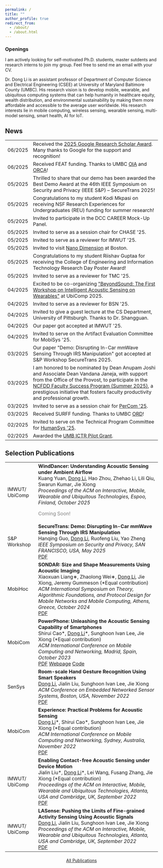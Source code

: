 ```yaml
---
permalink: /
title: ""
author_profile: true
redirect_from:
  - /about/
  - /about.html
---
```


<div class="openings-box">
  <h3>Openings</h3>
  <p>I am actively looking for self-motivated Ph.D. students, master sutdents and research interns to join my group. Feel free to send me an email with your CV.</p>
</div>

<div class="justify-text">
<p>Dr. Dong Li is an assistant professor of Department of Computer Science and Electrical Engineering (CSEE) at University of Maryland Baltimore County (UMBC). His research vision is to develop mobile, wearable, and ubiquitous computing systems that can help humanity in healthcare equity, wealth distribution, and environmental sustainability by making them more affordable and accessible to the average user worldwide. His research interests lie in mobile computing, wireless sensing, wearable sensing, multi-model sensing, smart health, AI for IoT. </p>

<!-- Before joining UMBC,  I received my Ph.D. from University of Massachusetts Amherst under the supervision of Prof. Jie Xiong. My research vision is to develop mobile, wearable, and ubiquitous computing systems that can help humanity in healthcare equity, wealth distribution, and environmental sustainability by making them more affordable and accessible to the average user worldwide. My research interests lie in mobile computing, wireless sensing, wearable sensing, multi-model sensing, smart health, AI for IoT. -->


<!-- Research direction: wireless sensing, wearable computing, mobile health, multi-model computing,  -->
<!-- point-of-care; -->
<!-- deep learning signal processing hardware design-->
<!-- hci wireless sensing smart health -->
</div>

<!-- I am a final-year Ph.D. student of Manning College of Information and Computer Sciences at University of Massachusetts Amherst under the supervision of Prof. Jie Xiong. I also work with Prof. Sunghoon Ivan Lee and Prof. Jeremy Gummeson. I am broadly interested in building novel wireless sensing systems using a variety of sensing modalities, including acoustics, Wi-Fi, mmWave, UWB, and RFID. My research mainly includes localization and tracking, human-computer interaction, and health sensing. -->

<!-- # News -->

<div class="news-section">
  <h2>News</h2> 
  <table class="news-table">
    <tr>
      <td class="news-date">06/2025</td>
      <td class="news-content">Received the <a href='https://research.google/programs-and-events/research-scholar-program/recipients/'>2025 Google Research Scholar Award</a>. Many thanks to Google for the support and recognition!</td>
    </tr>
    <tr>
      <td class="news-date">06/2025</td>
      <td class="news-content">Received FEAT funding. Thanks to UMBC <a href='https://oia.umbc.edu'>OIA</a> and <a href='https://research.umbc.edu/ovpr-offices/'>ORCA</a>!</td>
    </tr>
    <tr>
      <td class="news-date">05/2025</td>
      <td class="news-content">Thrilled to share that our demo has been awarded the Best Demo Award at the 46th IEEE Symposium on Security and Privacy (IEEE S&P) – SecureTrans 2025!</td>
    </tr>
    <tr>
      <td class="news-date">05/2025</td>
      <td class="news-content">Congratulations to my student Kodi Mkpasi on receiving NSF Research Experiences for Undergraduates (REU) funding for summer research!</td>
    </tr>
    <tr>
      <td class="news-date">05/2025</td>
      <td class="news-content">Invited to participate in the DCC CAREER Mock-Up Panel.</td>
    </tr>
    <tr>
      <td class="news-date">05/2025</td>
      <td class="news-content">Invited to serve as a session chair for CHASE '25.</td>
    </tr>
    <tr>
      <td class="news-date">05/2025</td>
      <td class="news-content">Invited to serve as a reviewer for IMWUT '25.</td>
    </tr>
    <tr>
      <td class="news-date">05/2025</td>
      <td class="news-content">Invited to visit <a href='https://www.nano-di.com'>Nano Dimension</a> at Boston.</td>
    </tr>
    <tr>
      <td class="news-date">05/2025</td>
      <td class="news-content">Congratulations to my student Riishav Guptaa for receiving the College of Engineering and Information Technology Research Day Poster Award!</td>
    </tr>
    <tr>
      <td class="news-date">05/2025</td>
      <td class="news-content">Invited to serve as a reviewer for TMC '25.</td>
    </tr>
    <tr>
      <td class="news-date">04/2025</td>
      <td class="news-content">Excited to be co-organizing <a href='https://sites.google.com/view/beyondsound'>"BeyondSound: The First Workshop on Intelligent Acoustic Sensing on Wearables"</a> at UbiComp 2025.</td>
    </tr>
    <tr>
      <td class="news-date">04/2025</td>
      <td class="news-content">Invited to serve as a reviewer for BSN '25.</td>
    </tr>
    <tr>
      <td class="news-date">04/2025</td>
      <td class="news-content">Invited to give a guest lecture at the CS Department, University of Pittsburgh. Thanks to Dr. Shangguan.</td>
    </tr>
    <tr>
      <td class="news-date">04/2025</td>
      <td class="news-content">Our paper got accepted at IMWUT '25.</td>
    </tr>
    <tr>
      <td class="news-date">04/2025</td>
      <td class="news-content">Invited to serve on the Artifact Evaluation Committee for MobiSys '25.</td>
    </tr>
    <tr>
      <td class="news-date">03/2025</td>
      <td class="news-content">Our paper "Demo: Disrupting In-Car mmWave Sensing Through IRS Manipulation" got accepted at S&P Workshop SecureTrans 2025.</td>
    </tr>
    <tr>
      <td class="news-date">03/2025</td>
      <td class="news-content">I am honored to be nominated by Dean Anupam Joshi and Associate Dean Vandana Janeja, with support from the Office of the Provost, to participate in the <a href='https://www.ncfdd.org/fsp-bootcamp%20?utm_term=&utm_campaign=FSP-Leads-Performance+Max-1&utm_source=adwords&utm_medium=ppc&hsa_acc=5909132486&hsa_cam=21527759279&hsa_grp=&hsa_ad=&hsa_src=x&hsa_tgt=&hsa_kw=&hsa_mt=&hsa_net=adwords&hsa_ver=3&gad_source=1&gbraid=0AAAAABNURbtw0AocXzd1dFfOEjlN_9gt0&gclid=CjwKCAjwp8--BhBREiwAj7og19s228UJNOd3oZRBtAQeNc3CUeQwNVeh66eGzajjDMbITwi_qhPZGBoCqe8QAvD_BwE'>NCFDD Faculty Success Program (Summer 2025)</a>, a prestigious initiative that fosters faculty productivity and professional growth.</td>
    </tr>
    <tr>
      <td class="news-date">03/2025</td>
      <td class="news-content">Invited to serve as a session chair for <a href='https://www.percom.org/tech-prog-main-conference/'>PerCom '25</a>.</td>
    </tr>
    <!-- <tr>
      <td class="news-date">03/2025</td>
      <td class="news-content">I will be attending PerCom '25 in Washington, D.C., from March 17-21, 2025. Looking forward to connecting and discussing exciting ideas with you there!</td>
    </tr> -->
    <tr>
      <td class="news-date">03/2025</td>
      <td class="news-content">Received SURFF funding. Thanks to UMBC <a href='https://research.umbc.edu/office-of-research-development/'>ORD</a>!</td>
    </tr>
    <tr>
      <td class="news-date">02/2025</td>
      <td class="news-content">Invited to serve on the Technical Program Committee for <a href='https://humansys-workshop.github.io/WS/2025/index.html'>HumanSys '25</a>.</td>
    </tr>
    <tr>
      <td class="news-date">02/2025</td>
      <td class="news-content">Awarded the <a href='https://www.umaryland.edu/ictr/funding/ictr-pilot-grant-awardee-news/'>UMB ICTR Pilot Grant</a>.</td>
    </tr>
     <!-- <tr>
      <td class="news-date">12/2024</td>
      <td class="news-content">Invited to serve as the local chair for <a href='https://acm-ieee-sec.org/2025/committees.php'>SEC '25</a>.</td>
    </tr> -->
    <!-- <tr>
      <td class="news-date">11/2024</td>
      <td class="news-content">Invited to serve as a reviewer for IMWUT '25.</td>
    </tr> -->
    <!-- <tr>
      <td class="news-date">11/2024</td>
      <td class="news-content">I will be attending MobiCom '24 in Washington, D.C., from November 18-22, 2024. Looking forward to connecting and discussing exciting ideas with you there!</td>
    </tr>
   <tr>
      <td class="news-date">11/2024</td>
      <td class="news-content">I have been accpeted to attend the <a href='https://sites.google.com/view/nets-early-career-2025/home?authuser=0'>NeTS Early Career Investigator Workshop</a> on January 15-16, 2025 at NSF Headquarters.</td>
    </tr> -->
    <!-- <tr>
      <td class="news-date">10/2024</td>
      <td class="news-content">Invited to serve on the Technical Program Committee for EWSN '25.</td>
    </tr>
      <tr>
      <td class="news-date">10/2024</td>
      <td class="news-content">Invited to serve as a reviewer for TPCI '24.</td>
    </tr>
    <tr>
      <td class="news-date">10/2024</td>
      <td class="news-content">Received the Undergraduate Research Experiences (SURE) award to support undergraduate research from UMBC ORCA.</td>
    </tr>
    <tr>
      <td class="news-date">09/2024</td>
      <td class="news-content">Invited to serve on the Technical Program Committee for PerCom '25.</td>
    </tr>
    <tr>
      <td class="news-date">09/2024</td>
      <td class="news-content">Our paper is accepted at MobiHoc' 24.</td>
    </tr> -->
    <!-- <tr>
      <td class="news-date">08/2024</td>
      <td class="news-content">I will be joining the CSEE Department at UMBC! I will be teaching CMSC 491.26/691.26 Mobile Computing and Wireless Sensing in Fall 2024. I look forward to welcoming you to my course!</td>
    </tr>
    <tr>
      <td class="news-date">08/2024</td>
      <td class="news-content">Invited to serve on the Technical Program Committee for ICPADS '24.</td>
    </tr>
    <tr>
      <td class="news-date">07/2024</td>
      <td class="news-content">I am thrilled to announce that I have successfully passed my dissertation defense! My heartfelt thanks to everyone who supported and encouraged me throughout my Ph.D. journey.</td>
    </tr>
    <tr>
      <td class="news-date">07/2024</td>
      <td class="news-content">Invited to serve as a reviewer for ToN '24.</td>
    </tr>
    <tr>
      <td class="news-date">05/2024</td>
      <td class="news-content">Invited to serve on the Technical Program Committee for MSN '24.</td>
    </tr>
    <tr>
      <td class="news-date">05/2024</td>
      <td class="news-content">Invited to serve as a reviewer for IMWUT '24.</td>
    </tr>
    <tr>
      <td class="news-date">05/2024</td>
      <td class="news-content">Invited to serve on the Technical Program Committee for MIMSVA 2024 Workshop (in conjunction with UbiComp/ISWC 2024).</td>
    </tr> -->
  </table>
</div>

<!-- # Selected Publications (<a href='/publications/'>Full List</a>) -->

<div class="publications-section">
  <h2>Selection Publications</h2>
  <table class="publications-table">
    <tr class="publications-item">
      <td class="publications-date"><span class="publications-label">IMWUT/<br>UbiComp</span></td>
      <td class="publications-content">
        <b>WindDancer: Understanding Acoustic Sensing under Ambient Airflow</b><br />
           Kuang Yuan, <u>Dong Li</u>, Hao Zhou, Zhehao Li, Lili Qiu, Swarun Kumar, Jie Xiong <br />
           <i>Proceedings of the ACM on Interactive, Mobile, Wearable and Ubiquitous Technologies, Espoo, Finland, October 2025</i> <br />
             <!-- <a href="https://hanqingguo.github.io/papers/securetrans2025-paper25.pdf" class="button-link">PDF</a> -->
             <p style="color: grey;">Coming Soon!</p>
      </td>
    </tr>
    <tr class="publications-item">
      <td class="publications-date"><span class="publications-label">S&P Workshop</span></td>
      <td class="publications-content">
        <b>SecureTrans: Demo: Disrupting In-Car mmWave Sensing Through IRS Manipulation</b><br />
           Hanqing Guo, <u>Dong Li</u>, Ruofeng Liu, Yao Zheng <br />
           <i>IEEE Symposium on Security and Privacy, SAN FRANCISCO, USA, May 2025</i> <br />
             <a href="files/SP25_SecureTrans_Demo.pdf" class="button-link">PDF</a>
      </td>
    </tr>
    <tr class="publications-item">
      <td class="publications-date"><span class="publications-label">MobiHoc</span></td>
      <td class="publications-content">
        <b>SONDAR: Size and Shape Measurements Using Acoustic Imaging</b><br />
           Xiaoxuan Liang∗, Zhaolong Wei∗, <u>Dong Li</u>, Jie Xiong, Jeremy Gummeson (*Equal contribution) <br />
           <i>ACM International Symposium on Theory, Algorithmic Foundations, and Protocol Design for Mobile Networks and Mobile Computing, Athens, Greece, October 2024</i> <br />
             <a href="https://dl.acm.org/doi/pdf/10.1145/3641512.3686359" class="button-link">PDF</a>
      </td>
    </tr>
    <tr class="publications-item">
      <td class="publications-date"><span class="publications-label">MobiCom</span></td>
      <td class="publications-content">
        <b>PowerPhone: Unleashing the Acoustic Sensing Capability of Smartphones</b><br />
           Shirui Cao*, <u>Dong Li</u>*, Sunghoon Ivan Lee, Jie Xiong (*Equal contribution) <br />
           <i>ACM International Conference on Mobile Computing and Networking, Madrid, Spain, October 2023</i> <br />
             <a href="files/Mobicom23_PowerPhone.pdf" class="button-link">PDF</a>
             <a href="https://powerphone.github.io" class="button-link">Webpage</a>
             <a href="https://github.com/PowerPhone" class="button-link">Code</a>
      </td>
    </tr>
    <tr class="publications-item">
      <td class="publications-date"><span class="publications-label">SenSys</span></td>
      <td class="publications-content">
        <b>Room-scale Hand Gesture Recognition Using Smart Speakers</b><br />
           <u>Dong Li</u>, Jialin Liu, Sunghoon Ivan Lee, Jie Xiong <br />
           <i>ACM Conference on Embedded Networked Sensor Systems, Boston, USA, November 2022</i> <br />
             <a href="files/SenSys2022_SpeakerGesture.pdf" class="button-link">PDF</a>
      </td>
    </tr>
    <tr class="publications-item">
      <td class="publications-date"><span class="publications-label">MobiCom</span></td>
      <td class="publications-content">
       <b>Experience: Practical Problems for Acoustic Sensing</b><br />
           <u>Dong Li</u>*, Shirui Cao*, Sunghoon Ivan Lee, Jie Xiong (*Equal contribution) <br />
           <i>ACM International Conference on Mobile Computing and Networking, Sydney, Australia, November 2022</i> <br />
             <a href="files/MobiCom22_Experience.pdf" class="button-link">PDF</a>
      </td>
    </tr>
    <tr class="publications-item">
      <td class="publications-date"><span class="publications-label">IMWUT/<br>UbiComp</span></td>
      <td class="publications-content">
        <b>Enabling Contact-free Acoustic Sensing under Device Motion</b><br />
           Jialin Liu*, <u>Dong Li</u>*, Lei Wang, Fusang Zhang, Jie Xiong (*Equal contribution) <br />
           <i>Proceedings of the ACM on Interactive, Mobile, Wearable and Ubiquitous Technologies, Atlanta, USA and Cambridge, UK, September 2022</i> <br />
             <a href="files/IMWUT22_SonicBot.pdf" class="button-link">PDF</a>
      </td>
    </tr>
    <tr class="publications-item">
      <td class="publications-date"><span class="publications-label">IMWUT/<br>UbiComp</span></td>
      <td class="publications-content">
        <b>LASense: Pushing the Limits of Fine-grained Activity Sensing Using Acoustic Signals</b><br />
           <u>Dong Li</u>, Jialin Liu, Sunghoon Ivan Lee, Jie Xiong <br />
           <i>Proceedings of the ACM on Interactive, Mobile, Wearable and Ubiquitous Technologies, Atlanta, USA and Cambridge, UK, September 2022</i> <br />
             <a href="files/IMWUT22_LASense.pdf" class="button-link">PDF</a>
      </td>
    </tr>
  </table>
  <div style="text-align: center; margin-top: 20px;">
      <a href="/publications/" class="all-publications">All Publications</a>
  </div>
</div>

<div class="clustrmap-container">
  <script type="text/javascript" id="clstr_globe" src="//clustrmaps.com/globe.js?d=BQR2Dh-biaXeFMPPuiXQ8LDV3CSeqTuW2Wh3HwHG6DE"></script>
</div>